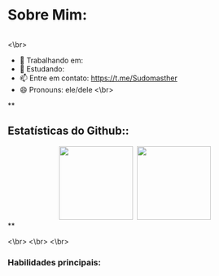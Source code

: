 <h1 align="Left">Sobre Mim: </h1>

<img>

<\br>
- 🔭 Trabalhando em: 
- 🌱 Estudando: 
- 📫 Entre em contato: https://t.me/Sudomasther
- 😄 Pronouns: ele/dele
<\br>

**<h2 align="left">Estatísticas do Github::</h2>
<div align="center">
  <a href="https://github.com/SudoMaster7"><img height="145em" src="https://github-readme-stats.vercel.app/api?username=SudoMaster7&show_icons=true&theme=dracula&include_all_commits=true&count_private=true&hide_border=true"></a>&nbsp;
 <a href="https://github.com/SudoMaster7"><img height="145em" src="https://github-readme-stats.vercel.app/api/top-langs/?username=SudoMaster7&layout=compact&langs_count=7&theme=dracula&hide_border=true"></a>&nbsp;
</div>**

<\br>
<\br>
<\br>

<div style="display: inline_block">
  
  <h3 align="left">Habilidades principais:</h3>
